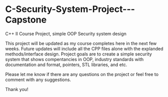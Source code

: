 # C-Security-System-Project---Capstone
C++ II Course Project, simple OOP Security system design


This project will be updated as my course completes here in the next few weeks. Future updates will include all the CPP files alone with the explanded methods/interface design. Project goals are to create a simple security system that shows compentancies in OOP, industry standards with documentation and format, pointers, STL libraries, and etc. 

Please let me know if there are any questions on the project or feel free to comment with any suggestions. 

Thank you! 
